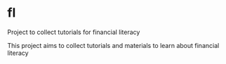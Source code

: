 # fl
Project to collect tutorials for financial literacy

This project aims to collect tutorials and materials to learn about financial literacy
